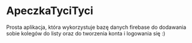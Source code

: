 # ApeczkaTyciTyci
 
Prosta aplikacja, która wykorzystuje bazę danych firebase do dodawania sobie kolegów do listy oraz do tworzenia konta i logowania się :)
